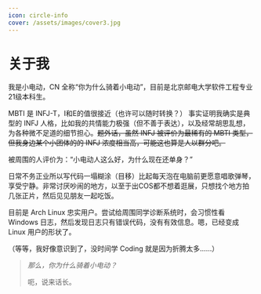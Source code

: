 ```yaml
---
icon: circle-info
cover: /assets/images/cover3.jpg
---
```


# 关于我

我是小电动，CN 全称“你为什么骑着小电动”，目前是北京邮电大学软件工程专业21级本科生。

MBTI 是 INFJ-T，I和E的值很接近（也许可以随时转换？） 事实证明我确实是典型的 INFJ 人格，比如我的共情能力极强（但不善于表达），以及经常胡思乱想，为各种微不足道的细节担心。~~题外话，虽然 INFJ 被评价为最稀有的 MBTI 类型，但我身边某个小团体的的 INFJ 浓度相当高，可能这也算是人以群分吧。~~

被周围的人评价为：“小电动人这么好，为什么现在还单身？”

日常不务正业所以写代码一塌糊涂（目移）比起每天泡在电脑前更愿意唱歌弹琴，享受宁静。非常讨厌吵闹的地方，以至于出COS都不想着逛展，只想找个地方拍几张正片，然后见见朋友一起吃饭。

目前是 Arch Linux 忠实用户。尝试给周围同学诊断系统时，会习惯性看 Windows 日志，然后发现日志只有错误代码，没有有效信息。嗯，已经变成 Linux 用户的形状了。

（等等，我好像意识到了，没时间学 Coding 就是因为折腾太多……）

> *那么，你为什么骑着小电动？*
>
> 呃，说来话长。

